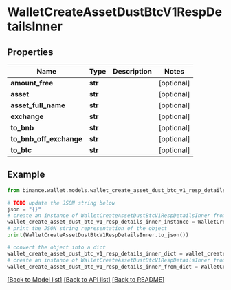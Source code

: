 # WalletCreateAssetDustBtcV1RespDetailsInner


## Properties

Name | Type | Description | Notes
------------ | ------------- | ------------- | -------------
**amount_free** | **str** |  | [optional] 
**asset** | **str** |  | [optional] 
**asset_full_name** | **str** |  | [optional] 
**exchange** | **str** |  | [optional] 
**to_bnb** | **str** |  | [optional] 
**to_bnb_off_exchange** | **str** |  | [optional] 
**to_btc** | **str** |  | [optional] 

## Example

```python
from binance.wallet.models.wallet_create_asset_dust_btc_v1_resp_details_inner import WalletCreateAssetDustBtcV1RespDetailsInner

# TODO update the JSON string below
json = "{}"
# create an instance of WalletCreateAssetDustBtcV1RespDetailsInner from a JSON string
wallet_create_asset_dust_btc_v1_resp_details_inner_instance = WalletCreateAssetDustBtcV1RespDetailsInner.from_json(json)
# print the JSON string representation of the object
print(WalletCreateAssetDustBtcV1RespDetailsInner.to_json())

# convert the object into a dict
wallet_create_asset_dust_btc_v1_resp_details_inner_dict = wallet_create_asset_dust_btc_v1_resp_details_inner_instance.to_dict()
# create an instance of WalletCreateAssetDustBtcV1RespDetailsInner from a dict
wallet_create_asset_dust_btc_v1_resp_details_inner_from_dict = WalletCreateAssetDustBtcV1RespDetailsInner.from_dict(wallet_create_asset_dust_btc_v1_resp_details_inner_dict)
```
[[Back to Model list]](../README.md#documentation-for-models) [[Back to API list]](../README.md#documentation-for-api-endpoints) [[Back to README]](../README.md)



